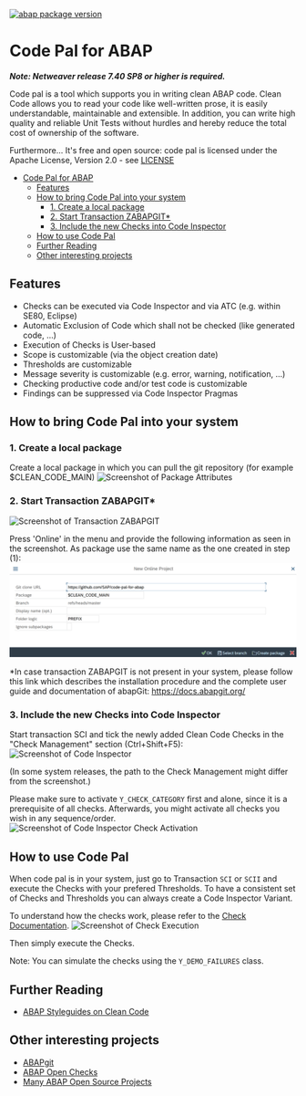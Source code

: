 [![abap package version](https://img.shields.io/endpoint?url=https://shield.abap.space/version-shield-json/github/SAP/code-pal-for-abap/clean_code_main/y_code_pal_version.intf.abap/abap&label=version)](https://github.com/SAP/code-pal-for-abap/blob/master/changelog.txt)

# Code Pal for ABAP

***Note: Netweaver release 7.40 SP8 or higher is required.***

Code pal is a tool which supports you in writing clean ABAP code. Clean Code allows you to read your code like well-written prose, it is easily understandable, maintainable and extensible. In addition, you can write high quality and reliable Unit Tests without hurdles and hereby reduce the total cost of ownership of the software.

Furthermore... It's free and open source: code pal is licensed under the Apache License, Version 2.0 - see [LICENSE](LICENSE)

- [Code Pal for ABAP](#code-pal-for-abap)
  - [Features](#features)
  - [How to bring Code Pal into your system](#how-to-bring-code-pal-into-your-system)
    - [1. Create a local package](#1-create-a-local-package)
    - [2. Start Transaction ZABAPGIT*](#2-start-transaction-zabapgit)
    - [3. Include the new Checks into Code Inspector](#3-include-the-new-checks-into-code-inspector)
  - [How to use Code Pal](#how-to-use-code-pal)
  - [Further Reading](#further-reading)
  - [Other interesting projects](#other-interesting-projects)

## Features
- Checks can be executed via Code Inspector and via ATC (e.g. within SE80, Eclipse)
- Automatic Exclusion of Code which shall not be checked (like generated code, …)
- Execution of Checks is User-based
- Scope is customizable (via the object creation date)
- Thresholds are customizable
- Message severity is customizable (e.g. error, warning, notification, …)
- Checking productive code and/or test code is customizable
- Findings can be suppressed via Code Inspector Pragmas

## How to bring Code Pal into your system
### 1. Create a local package
Create a local package in which you can pull the git repository (for example $CLEAN_CODE_MAIN)
![Screenshot of Package Attributes](./img/Package_CLEAN_CODE_MAIN.jpg)

### 2. Start Transaction ZABAPGIT*
![Screenshot of Transaction ZABAPGIT](./img/zabapgit.jpg)

  Press 'Online' in the menu and provide the following information as seen in the screenshot. As package use the same name as the one   created in step (1):
![Screenshot of ZABAPGIT Code Pal](./img/zabapgit_code_pal.jpg)

*In case transaction ZABAPGIT is not present in your system, please follow this link which describes the installation procedure and the complete user guide and documentation of abapGit:
https://docs.abapgit.org/

### 3. Include the new Checks into Code Inspector
Start transaction SCI and tick the newly added Clean Code Checks in the "Check Management" section (Ctrl+Shift+F5):
![Screenshot of Code Inspector](./img/SCI_Check_Management.jpg)

(In some system releases, the path to the Check Management might differ from the screenshot.)

Please make sure to activate `Y_CHECK_CATEGORY` first and alone, since it is a prerequisite of all checks. Afterwards, you might activate all checks you wish in any sequence/order.
![Screenshot of Code Inspector Check Activation](./img/SCI_Check_Management_Checks.jpg)

## How to use Code Pal
When code pal is in your system, just go to Transaction `SCI` or `SCII` and execute the Checks with your prefered Thresholds. To have a consistent set of Checks and Thresholds you can always create a Code Inspector Variant.

To understand how the checks work, please refer to the [Check Documentation](/docs/check_documentation.md).
![Screenshot of Check Execution](./img/SCI_Check_Execution.jpg)

Then simply execute the Checks.

Note: You can simulate the checks using the `Y_DEMO_FAILURES` class. 

## Further Reading
* [ABAP Styleguides on Clean Code](https://github.com/SAP/styleguides/blob/master/clean-abap/CleanABAP.md)

## Other interesting projects
* [ABAPgit](https://github.com/larshp/abapGit)
* [ABAP Open Checks](https://github.com/larshp/abapOpenChecks)
* [Many ABAP Open Source Projects](https://dotabap.org/)
